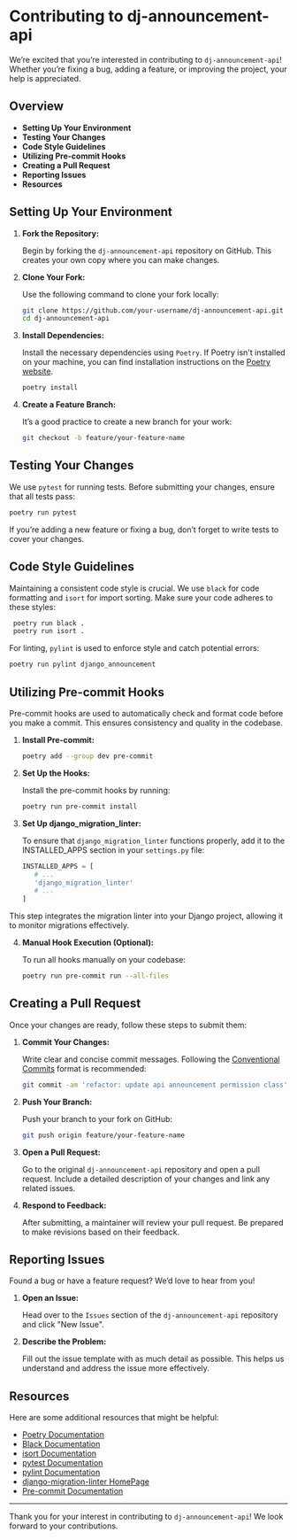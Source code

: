 # Contributing to dj-announcement-api


We’re excited that you’re interested in contributing to `dj-announcement-api`! Whether you’re fixing a bug, adding a feature, or improving the project, your help is appreciated.

## Overview


- **Setting Up Your Environment**
- **Testing Your Changes**
- **Code Style Guidelines**
- **Utilizing Pre-commit Hooks**
- **Creating a Pull Request**
- **Reporting Issues**
- **Resources**

## Setting Up Your Environment


1. **Fork the Repository:**

   Begin by forking the `dj-announcement-api` repository on GitHub. This creates your own copy where you can make changes.

2. **Clone Your Fork:**

   Use the following command to clone your fork locally:

   ```bash
   git clone https://github.com/your-username/dj-announcement-api.git
   cd dj-announcement-api
   ```

3. **Install Dependencies:**

   Install the necessary dependencies using `Poetry`. If Poetry isn't installed on your machine, you can find installation instructions on the [Poetry website](https://python-poetry.org/docs/#installation).

   ```bash
   poetry install
   ```

4. **Create a Feature Branch:**

   It’s a good practice to create a new branch for your work:

   ```bash
   git checkout -b feature/your-feature-name
   ```

## Testing Your Changes

We use `pytest` for running tests. Before submitting your changes, ensure that all tests pass:

   ```bash
   poetry run pytest
   ```

If you’re adding a new feature or fixing a bug, don’t forget to write tests to cover your changes.


## Code Style Guidelines

Maintaining a consistent code style is crucial. We use `black` for code formatting and `isort` for import sorting. Make sure your code adheres to these styles:

   ```bash
    poetry run black .
    poetry run isort .
   ```
For linting, `pylint` is used to enforce style and catch potential errors:

   ```bash
   poetry run pylint django_announcement
   ```

## Utilizing Pre-commit Hooks

Pre-commit hooks are used to automatically check and format code before you make a commit. This ensures consistency and quality in the codebase.

1. **Install Pre-commit:**

   ```bash
   poetry add --group dev pre-commit
   ```

2. **Set Up the Hooks:**

   Install the pre-commit hooks by running:

   ```bash
   poetry run pre-commit install
   ```
3. **Set Up django_migration_linter:**

    To ensure that `django_migration_linter` functions properly, add it to the INSTALLED_APPS section in your `settings.py` file:

   ```python
   INSTALLED_APPS = [
      # ...
      'django_migration_linter'
      # ...
   ]
   ```
This step integrates the migration linter into your Django project, allowing it to monitor migrations effectively.

4. **Manual Hook Execution (Optional):**

   To run all hooks manually on your codebase:

   ```bash
   poetry run pre-commit run --all-files
   ```

## Creating a Pull Request

Once your changes are ready, follow these steps to submit them:

1. **Commit Your Changes:**

   Write clear and concise commit messages. Following the [Conventional Commits](https://www.conventionalcommits.org/en/v1.0.0/) format is recommended:

   ```bash
   git commit -am 'refactor: update api announcement permission class'
   ```
2. **Push Your Branch:**

   Push your branch to your fork on GitHub:

   ```bash
   git push origin feature/your-feature-name
   ```

3. **Open a Pull Request:**

   Go to the original `dj-announcement-api` repository and open a pull request. Include a detailed description of your changes and link any related issues.

4. **Respond to Feedback:**

   After submitting, a maintainer will review your pull request. Be prepared to make revisions based on their feedback.

## Reporting Issues

Found a bug or have a feature request? We’d love to hear from you!

1. **Open an Issue:**

   Head over to the `Issues` section of the `dj-announcement-api` repository and click "New Issue".

2. **Describe the Problem:**

   Fill out the issue template with as much detail as possible. This helps us understand and address the issue more effectively.

## Resources

Here are some additional resources that might be helpful:

- [Poetry Documentation](https://python-poetry.org/docs/)
- [Black Documentation](https://black.readthedocs.io/en/stable/)
- [isort Documentation](https://pycqa.github.io/isort/)
- [pytest Documentation](https://docs.pytest.org/en/stable/)
- [pylint Documentation](https://pylint.pycqa.org/en/latest/)
- [django-migration-linter HomePage](https://github.com/3YOURMIND/django-migration-linter)
- [Pre-commit Documentation](https://pre-commit.com/)

---

Thank you for your interest in contributing to `dj-announcement-api`! We look forward to your contributions.
